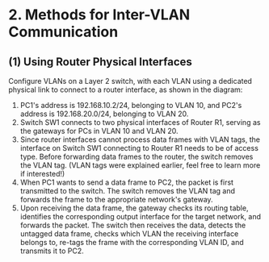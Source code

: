 # 2. Methods for Inter-VLAN Communication

## (1) Using Router Physical Interfaces

Configure VLANs on a Layer 2 switch, with each VLAN using a dedicated physical link to connect to a router interface, as shown in the diagram:

1. PC1's address is 192.168.10.2/24, belonging to VLAN 10, and PC2's address is 192.168.20.0/24, belonging to VLAN 20.
2. Switch SW1 connects to two physical interfaces of Router R1, serving as the gateways for PCs in VLAN 10 and VLAN 20.
3. Since router interfaces cannot process data frames with VLAN tags, the interface on Switch SW1 connecting to Router R1 needs to be of access type. Before forwarding data frames to the router, the switch removes the VLAN tag. (VLAN tags were explained earlier, feel free to learn more if interested!)
4. When PC1 wants to send a data frame to PC2, the packet is first transmitted to the switch. The switch removes the VLAN tag and forwards the frame to the appropriate network's gateway.
5. Upon receiving the data frame, the gateway checks its routing table, identifies the corresponding output interface for the target network, and forwards the packet. The switch then receives the data, detects the untagged data frame, checks which VLAN the receiving interface belongs to, re-tags the frame with the corresponding VLAN ID, and transmits it to PC2.
